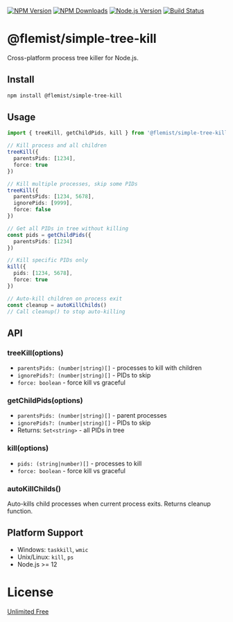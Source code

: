 <!-- Markdown Docs: -->
<!-- https://guides.github.com/features/mastering-markdown/#GitHub-flavored-markdown -->
<!-- https://daringfireball.net/projects/markdown/basics -->
<!-- https://daringfireball.net/projects/markdown/syntax -->

[![NPM Version][npm-image]][npm-url]
[![NPM Downloads][downloads-image]][downloads-url]
[![Node.js Version][node-version-image]][node-version-url]
[![Build Status][github-actions-badge]][github-actions-url]

# @flemist/simple-tree-kill

Cross-platform process tree killer for Node.js.

## Install

```bash
npm install @flemist/simple-tree-kill
```

## Usage

```typescript
import { treeKill, getChildPids, kill } from '@flemist/simple-tree-kill'

// Kill process and all children
treeKill({
  parentsPids: [1234],
  force: true
})

// Kill multiple processes, skip some PIDs
treeKill({
  parentsPids: [1234, 5678],
  ignorePids: [9999],
  force: false
})

// Get all PIDs in tree without killing
const pids = getChildPids({
  parentsPids: [1234]
})

// Kill specific PIDs only
kill({
  pids: [1234, 5678],
  force: true
})

// Auto-kill children on process exit
const cleanup = autoKillChilds()
// Call cleanup() to stop auto-killing
```

## API

### treeKill(options)
- `parentsPids: (number|string)[]` - processes to kill with children
- `ignorePids?: (number|string)[]` - PIDs to skip
- `force: boolean` - force kill vs graceful

### getChildPids(options)  
- `parentsPids: (number|string)[]` - parent processes
- `ignorePids?: (number|string)[]` - PIDs to skip
- Returns: `Set<string>` - all PIDs in tree

### kill(options)
- `pids: (string|number)[]` - processes to kill
- `force: boolean` - force kill vs graceful

### autoKillChilds()
Auto-kills child processes when current process exits. Returns cleanup function.

## Platform Support

- Windows: `taskkill`, `wmic`
- Unix/Linux: `kill`, `ps`
- Node.js >= 12

# License

[Unlimited Free](LICENSE)

[npm-image]: https://img.shields.io/npm/v/@flemist/simple-tree-kill.svg
[npm-url]: https://npmjs.org/package/@flemist/simple-tree-kill
[node-version-image]: https://img.shields.io/node/v/@flemist/simple-tree-kill.svg
[node-version-url]: https://nodejs.org/en/download/
[github-actions-badge]: https://github.com/NikolayMakhonin/simple-tree-kill/actions/workflows/build.yml/badge.svg
[github-actions-url]: https://github.com/NikolayMakhonin/simple-tree-kill/actions
[downloads-image]: https://img.shields.io/npm/dm/@flemist/simple-tree-kill.svg
[downloads-url]: https://npmjs.org/package/@flemist/simple-tree-kill
[npm-url]: https://npmjs.org/package/@flemist/simple-tree-kill
